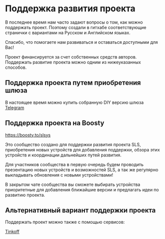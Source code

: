 # Поддержка развития проекта

В последнее время нам часто задают вопросы о том, как можно поддержать проект. Поэтому создали в гитхабе соответствующие странички с вариантами на Русском и Английском языках.

Спасибо, что помогаете нам развиваться и оставаться доступными для Вас!

Проект финансируется за счет собственных средств авторов. Поддержать развитие проекта можно одним из нижеуказанных способов.

## Поддержка проекта путем приобретения шлюза

В настоящее время  можно купить собранную DIY версию шлюза [Telegram](https://t.me/avenit)

## Поддержка проекта на Boosty

https://boosty.to/slsys

Это сообщество создано для поддержки развития проекта SLS, приобретения новых устройств для добавления поддержки, обзора этих устройств и координации дальнейших путей развития.

Для участников сообщества в первую очередь будем проводить презентацию новых устройств и возможностей SLS, а так же регулярно выкладывать обновления с новыми устройствами!

В закрытом чате сообщества вы сможете выбирать устройства приоритетные для добавления ближайшие версии и предлагать идеи по развитию проекта.

## Альтернативный вариант поддержки проекта

Поддержать проект можно также с помощью сервисов:

[Tinkoff](https://www.tinkoff.ru/sl/9REs8jDbVHD)
